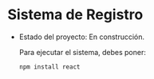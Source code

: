 <h1>Sistema de Registro</h1>

- Estado del proyecto: En construcción.

  Para ejecutar el sistema, debes poner:

  ```npm install react```
